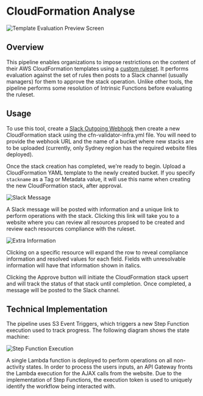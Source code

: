 # CloudFormation Analyse #

![Template Evaluation Preview Screen](https://raw.githubusercontent.com/KablamoOSS/cfn-analyse/master/website/screen-2.png)

## Overview

This pipeline enables organizations to impose restrictions on the content of their AWS CloudFormation templates using a [custom ruleset](https://github.com/KablamoOSS/cfn-analyse/blob/master/lambda/rules.yml). It performs evaluation against the set of rules then posts to a Slack channel (usually managers) for them to approve the stack operation. Unlike other tools, the pipeline performs some resolution of Intrinsic Functions before evaluating the ruleset.

## Usage

To use this tool, create a [Slack Outgoing Webhook](https://my.slack.com/services/new/outgoing-webhook) then create a new CloudFormation stack using the cfn-validator-infra.yml file. You will need to provide the webhook URL and the name of a bucket where new stacks are to be uploaded (currently, only Sydney region has the required website files deployed).

Once the stack creation has completed, we're ready to begin. Upload a CloudFormation YAML template to the newly created bucket. If you specify `stackname` as a Tag or Metadata value, it will use this name when creating the new CloudFormation stack, after approval.

![Slack Message](https://raw.githubusercontent.com/KablamoOSS/cfn-analyse/master/website/screen-1.png)

A Slack message will be posted with information and a unique link to perform operations with the stack. Clicking this link will take you to a website where you can review all resources propsed to be created and review each resources compliance with the ruleset.

![Extra Information](https://raw.githubusercontent.com/KablamoOSS/cfn-analyse/master/website/screen-3.png)

Clicking on a specific resource will expand the row to reveal compliance information and resolved values for each field. Fields with unresolvable information will have that information shown in italics.

Clicking the Approve button will initiate the CloudFormation stack upsert and will track the status of that stack until completion. Once completed, a message will be posted to the Slack channel.

## Technical Implementation

The pipeline uses S3 Event Triggers, which triggers a new Step Function execution used to track progress. The following diagram shows the state machine:

![Step Function Execution](https://raw.githubusercontent.com/KablamoOSS/cfn-analyse/master/website/screen-4.png)

A single Lambda function is deployed to perform operations on all non-activity states. In order to process the users inputs, an API Gateway fronts the Lambda execution for the AJAX calls from the website. Due to the implementation of Step Functions, the execution token is used to uniquely identify the workflow being interacted with.

